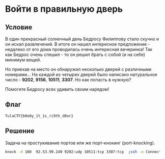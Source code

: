 # Войти в правильную дверь

## Условие

В один прекрасный солнечный день Бедросу Филиппову стало скучно и он искал развлечений. 
В итоге он нашел интересное предложение  - недалеко от его дома проводилась очень интересная вечеринка! 
Так как Бедрос очень спешил - то он решил брать с собой (и на себе) минимум вещей.

Но приехав на место он обнаружил несколько дверей с различными номерами... На каждой из четырех дверей было написано натуральное число - **9202**, **9156**, **10511**, **3307**. Но как попасть в нужную? 

Помогите Бедросу всех удивить своим нарядом!


## Флаг

```TulaCTF{b0o0y_1t_1s_ri9th_d0or}```

## Решение

Задача на простукивание портов или же порт-кнокинг (port-knocking).

```bash
knock -d 100  92.53.99.249 9202:udp 10511:tcp 3307:tcp  ;ssh -o ConnectTimeout=3 -o PubkeyAuthentication=no -o PreferredAuthentications=password remote_user@92.53.99.249 -p 9156
```